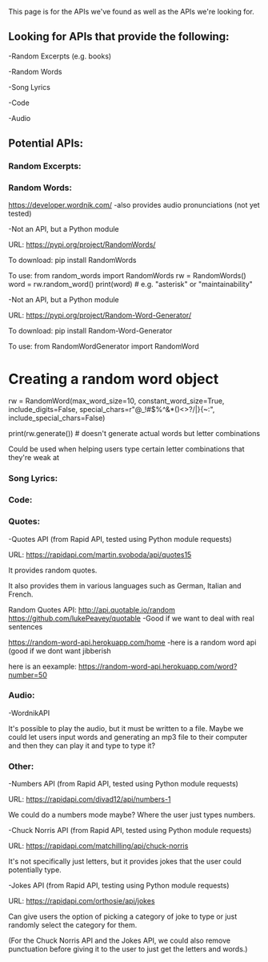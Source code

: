 This page is for the APIs we've found as well as the APIs we're looking for.
## Looking for APIs that provide the following:
-Random Excerpts (e.g. books)

-Random Words

-Song Lyrics

-Code

-Audio

## Potential APIs:
### Random Excerpts:

### Random Words:
https://developer.wordnik.com/ -also provides audio pronunciations (not yet tested)

-Not an API, but a Python module

URL: https://pypi.org/project/RandomWords/

To download:
pip install RandomWords

To use:
from random_words import RandomWords
rw = RandomWords()
word = rw.random_word()
print(word) # e.g. "asterisk" or "maintainability"

-Not an API, but a Python module

URL: https://pypi.org/project/Random-Word-Generator/

To download:
pip install Random-Word-Generator

To use:
from RandomWordGenerator import RandomWord

# Creating a random word object
rw = RandomWord(max_word_size=10,
                constant_word_size=True,
                include_digits=False,
                special_chars=r"@_!#$%^&*()<>?/\|}{~:",
                include_special_chars=False)

print(rw.generate()) # doesn't generate actual words but letter combinations

Could be used when helping users type certain letter combinations that they're weak at

### Song Lyrics:

### Code:

### Quotes:

-Quotes API (from Rapid API, tested using Python module requests)

URL: https://rapidapi.com/martin.svoboda/api/quotes15

It provides random quotes.

It also provides them in various languages such as German, Italian and French.


Random Quotes API: http://api.quotable.io/random
https://github.com/lukePeavey/quotable
-Good if we want to deal with real sentences


https://random-word-api.herokuapp.com/home
-here is a random word api (good if we dont want jibberish

here is an eexample: https://random-word-api.herokuapp.com/word?number=50

### Audio:

-WordnikAPI

It's possible to play the audio, but it must be written to a file. Maybe we could let users input words and generating an mp3 file to their computer and then they can play it and type to type it?

### Other:

-Numbers API (from Rapid API, tested using Python module requests)

URL: https://rapidapi.com/divad12/api/numbers-1

We could do a numbers mode maybe? Where the user just types numbers.

-Chuck Norris API (from Rapid API, tested using Python module requests)

URL: https://rapidapi.com/matchilling/api/chuck-norris

It's not specifically just letters, but it provides jokes that the user could potentially type.

-Jokes API (from Rapid API, testing using Python module requests)

URL: https://rapidapi.com/orthosie/api/jokes

Can give users the option of picking a category of joke to type or just randomly select the category for them.

(For the Chuck Norris API and the Jokes API, we could also remove punctuation before giving it to the user to just get the letters and words.)






